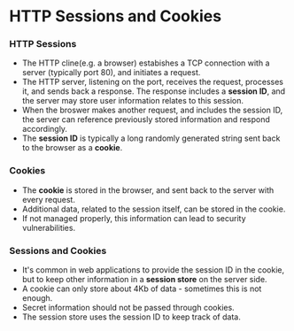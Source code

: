 # HTTP Sessions and Cookies

### HTTP Sessions
- The HTTP cline(e.g. a browser) estabishes a TCP connection with a server (typically port 80), and initiates a request.
- The HTTP server, listening on the port, receives the request, processes it, and sends back a response. The response includes a **session ID**, and the server may store user information relates to this session.
- When the broswer makes another request, and includes the session ID, the server can reference previously stored information and respond accordingly.
- The **session ID** is typically a long randomly generated string sent back to the browser as a **cookie**.

### Cookies
- The **cookie** is stored in the browser, and sent back to the server with every request.
- Additional data, related to the session itself, can be stored in the cookie.
- If not managed properly, this information can lead to security vulnerabilities.

### Sessions and Cookies
- It's common in web applications to provide the session ID in the cookie, but to keep other information in a **session store** on the server side.
- A cookie can only store about 4Kb of data - sometimes this is not enough.
- Secret information should not be passed through cookies.
- The session store uses the session ID to keep track of data.
